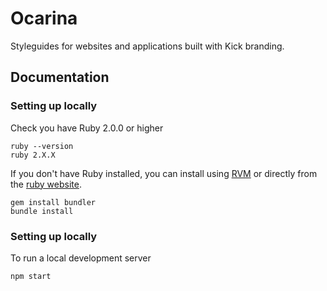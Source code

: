 # Ocarina

Styleguides for websites and applications built with Kick branding.


## Documentation

### Setting up locally

Check you have Ruby 2.0.0 or higher

```
ruby --version
ruby 2.X.X
```
If you don't have Ruby installed, you can install using [RVM](https://rvm.io) or directly from the [ruby website](https://www.ruby-lang.org/en/downloads/).

```
gem install bundler
bundle install
```

### Setting up locally

To run a local development server 

```
npm start
```
